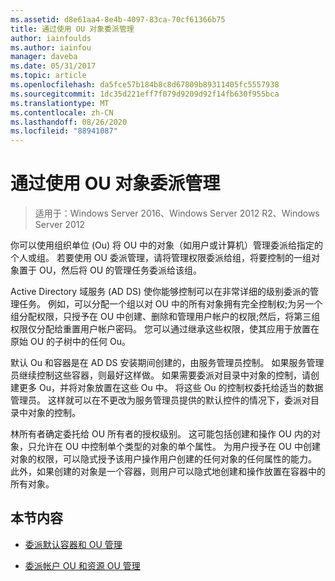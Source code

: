 ```yaml
---
ms.assetid: d8e61aa4-8e4b-4097-83ca-70cf61366b75
title: 通过使用 OU 对象委派管理
author: iainfoulds
ms.author: iainfou
manager: daveba
ms.date: 05/31/2017
ms.topic: article
ms.openlocfilehash: da5fce57b184b8c8d67809b89311405fc5557938
ms.sourcegitcommit: 1dc35d221eff7f079d9209d92f14fb630f955bca
ms.translationtype: MT
ms.contentlocale: zh-CN
ms.lasthandoff: 08/26/2020
ms.locfileid: "88941087"
---
```

# <a name="delegating-administration-by-using-ou-objects"></a>通过使用 OU 对象委派管理

>适用于：Windows Server 2016、Windows Server 2012 R2、Windows Server 2012

你可以使用组织单位 (Ou) 将 OU 中的对象（如用户或计算机）管理委派给指定的个人或组。 若要使用 OU 委派管理，请将管理权限委派给组，将要控制的一组对象置于 OU，然后将 OU 的管理任务委派给该组。

Active Directory 域服务 (AD DS) 使你能够控制可以在非常详细的级别委派的管理任务。 例如，可以分配一个组以对 OU 中的所有对象拥有完全控制权;为另一个组分配权限，只授予在 OU 中创建、删除和管理用户帐户的权限;然后，将第三组权限仅分配给重置用户帐户密码。 您可以通过继承这些权限，使其应用于放置在原始 OU 的子树中的任何 Ou。

默认 Ou 和容器是在 AD DS 安装期间创建的，由服务管理员控制。 如果服务管理员继续控制这些容器，则最好这样做。 如果需要委派对目录中对象的控制，请创建更多 Ou，并将对象放置在这些 Ou 中。 将这些 Ou 的控制权委托给适当的数据管理员。 这样就可以在不更改为服务管理员提供的默认控件的情况下，委派对目录中对象的控制。

林所有者确定委托给 OU 所有者的授权级别。 这可能包括创建和操作 OU 内的对象，只允许在 OU 中控制单个类型的对象的单个属性。 为用户授予在 OU 中创建对象的权限，可以隐式授予该用户操作用户创建的任何对象的任何属性的能力。 此外，如果创建的对象是一个容器，则用户可以隐式地创建和操作放置在容器中的所有对象。

## <a name="in-this-section"></a>本节内容

-   [委派默认容器和 OU 管理](../../ad-ds/plan/Delegating-Administration-of-Default-Containers-and-OUs.md)

-   [委派帐户 OU 和资源 OU 管理](../../ad-ds/plan/Delegating-Administration-of-Account-OUs-and-Resource-OUs.md)



